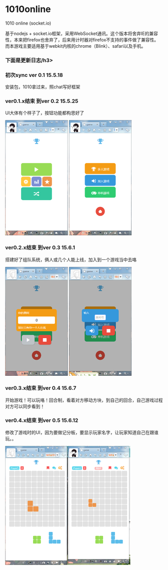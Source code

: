 # 1010online
<p>1010 online (socket.io)<p>
<p>基于nodejs + socket.io框架，采用WebSocket通讯。这个版本将舍弃IE的兼容性，本来把firefox也舍弃了，后来用计时器对firefox不支持的事件做了兼容性。而本游戏主要适用基于webkit内核的chrome（Blink）、safari以及手机。</p>
<h3>下面是更新日志/h3>
<h3>初次sync ver 0.1 15.5.18</h3>
<p>安装包，1010拿过来，照chat写好框架</p>
<h3>ver0.1.x结束 到ver 0.2 15.5.25</h3>
<p>UI大体有个样子了，按钮功能都构思好了</p>
<img src="https://github.com/wangmoumei/1010online/blob/master/log/ver0.2.jpg" width="200px">
<img src="https://github.com/wangmoumei/1010online/blob/master/log/ver0.2(1).jpg" width="200px">
<h3>ver0.2.x结束 到ver 0.3 15.6.1</h3>
<p>搭建好了组队系统，俩人或几个人能上线，加入到一个游戏当中去咯</p>
<img src="https://github.com/wangmoumei/1010online/blob/master/log/ver0.3.jpg" width="200px">
<img src="https://github.com/wangmoumei/1010online/blob/master/log/ver0.3(1).jpg" width="200px">
<h3>ver0.3.x结束 到ver 0.4 15.6.7</h3>
<p>开始游戏！可以玩咯！回合制，看着对方移动方块，到自己的回合，自己游戏过程对方可以同步看到！</p>
<h3>ver0.4.x结束 到ver 0.5 15.6.12</h3>
<p>修改了游戏时的UI，因为要做记分板，要显示玩家名字，让玩家知道自己在跟谁玩。。</p>
<img src="https://github.com/wangmoumei/1010online/blob/master/log/ver0.5.jpg" width="400px">
